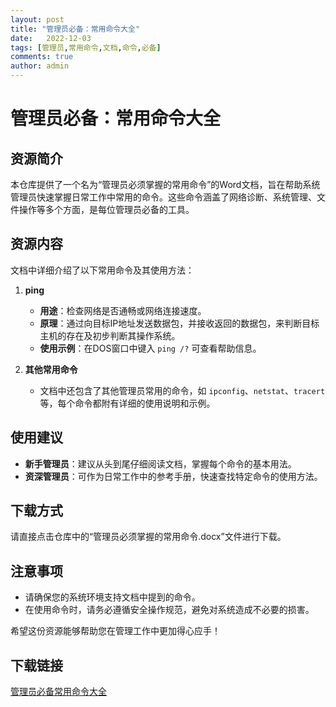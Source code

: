 ```yaml
---
layout: post
title: "管理员必备：常用命令大全"
date:   2022-12-03
tags: [管理员,常用命令,文档,命令,必备]
comments: true
author: admin
---
```

# 管理员必备：常用命令大全

## 资源简介

本仓库提供了一个名为“管理员必须掌握的常用命令”的Word文档，旨在帮助系统管理员快速掌握日常工作中常用的命令。这些命令涵盖了网络诊断、系统管理、文件操作等多个方面，是每位管理员必备的工具。

## 资源内容

文档中详细介绍了以下常用命令及其使用方法：

1. **ping**  
   - **用途**：检查网络是否通畅或网络连接速度。  
   - **原理**：通过向目标IP地址发送数据包，并接收返回的数据包，来判断目标主机的存在及初步判断其操作系统。  
   - **使用示例**：在DOS窗口中键入 `ping /?` 可查看帮助信息。

2. **其他常用命令**  
   - 文档中还包含了其他管理员常用的命令，如 `ipconfig`、`netstat`、`tracert` 等，每个命令都附有详细的使用说明和示例。

## 使用建议

- **新手管理员**：建议从头到尾仔细阅读文档，掌握每个命令的基本用法。
- **资深管理员**：可作为日常工作中的参考手册，快速查找特定命令的使用方法。

## 下载方式

请直接点击仓库中的“管理员必须掌握的常用命令.docx”文件进行下载。

## 注意事项

- 请确保您的系统环境支持文档中提到的命令。
- 在使用命令时，请务必遵循安全操作规范，避免对系统造成不必要的损害。

希望这份资源能够帮助您在管理工作中更加得心应手！

## 下载链接

[管理员必备常用命令大全](https://pan.quark.cn/s/097879932e7c)